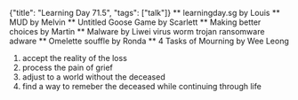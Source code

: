 {"title": "Learning Day 71.5", "tags": ["talk"]}
** learningday.sg by Louis
** MUD by Melvin
** Untitled Goose Game by Scarlett
** Making better choices by Martin
** Malware by Liwei
virus
worm
trojan
ransomware
adware
** Omelette souffle by Ronda
** 4 Tasks of Mourning by Wee Leong
1. accept the reality of the loss
2. process the pain of grief
3. adjust to a world without the deceased
4. find a way to remeber the deceased while continuing through life

